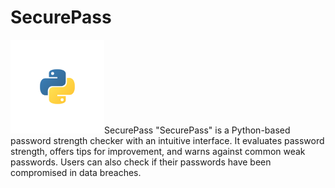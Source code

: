 # SecurePass

 <img src="testlogo.svg" alt="Python Logo" width="150" height="150">SecurePass
"SecurePass" is a Python-based password strength checker with an intuitive interface. It evaluates password strength, offers tips for improvement, and warns against common weak passwords. Users can also check if their passwords have been compromised in data breaches.
